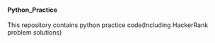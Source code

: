 #### Python_Practice

This repository contains python practice code(Including HackerRank problem solutions) 
